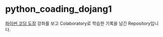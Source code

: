# python_coading_dojang1
[파이썬 코딩 도장](https://dojang.io/course/view.php?id=7) 강좌를 보고 Colaboratory로 학습한 기록을 남긴 Repository입니다.
